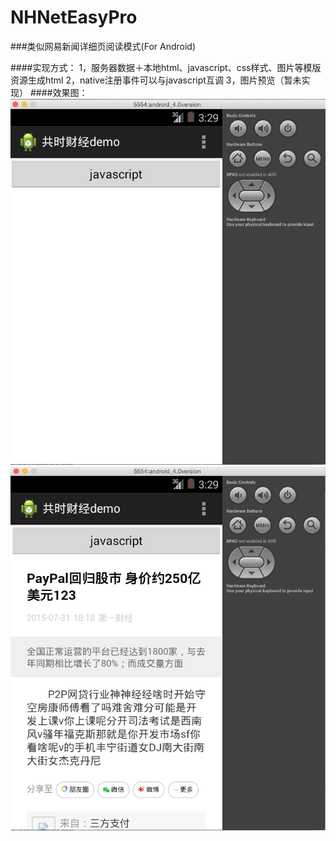 # NHNetEasyPro
###类似网易新闻详细页阅读模式(For Android)

####实现方式：
1，服务器数据＋本地html、javascript、css样式、图片等模版资源生成html
2，native注册事件可以与javascript互调
3，图片预览（暂未实现）
####效果图：
![image](https://github.com/iFindTA/screenshots/blob/master/android_net_0.png)
![image](https://github.com/iFindTA/screenshots/blob/master/android_net_1.png)
